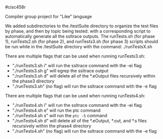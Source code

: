 #cisc458r

Compiler group project for "Like" language 

We added subdirectories to the /testSuite directory to organize the test
files by phase, and then by topic being tested. with a corresponding script
to automatically generate all the ssltrace outputs. The runTests.sh (for phase 1),
runTests2.sh (for phase 2), and runTests3.sh (for phase 3) scripts should be run 
while in the /testSuite directory with the command: ./runTestsX.sh

There are multiple flags that can be used when running runTests3.sh:
  - "./runTests3.sh i" will run the ssltrace command with the -ei flag
  - "./runTests3.sh g" will egrep the ssltrace output
  - "./runTests3.sh d" will delete all of the *.eOutput files recursively within the phase3 directory
  - "./runTests3.sh" (no flag) will run the ssltrace command with the -e flag

There are multiple flags that can be used when running runTests4.sh:
  - "./runTests4.sh i" will run the ssltrace command with the -ei flag
  - "./runTests4.sh e" will run the ptc command
  - "./runTests4.sh s" will run the `ptc -S` command
  - "./runTests4.sh d" will delete all of the *.eOutput, *.out, and *.s files recursively within the phase4 directory
  - "./runTests4.sh" (no flag) will run the ssltrace command with the -e flag